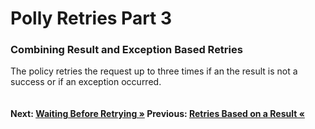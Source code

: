 # Polly Retries Part 3

### Combining Result and Exception Based Retries
The policy retries the request up to three times if an the result is not a success or if an exception occurred.

``` cs --region retryIfIncorrectStatusOrException --source-file .\src\Program.cs --project .\src\PollyDemo.csproj 
```

#### Next: [Waiting Before Retrying  &raquo;](./waitAndRetry.md) Previous: [Retries Based on a Result &laquo;](../retryIfIncorrectStatus.md)